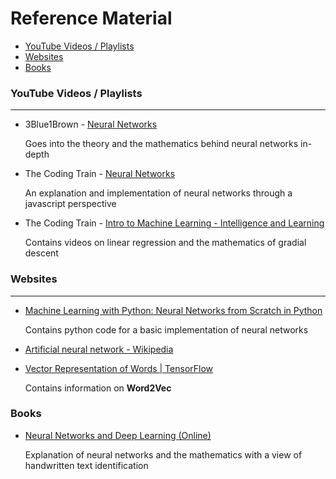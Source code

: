 # Reference Material

- [YouTube Videos / Playlists](#youtube)
- [Websites](#websites)
- [Books](#books)

### YouTube Videos / Playlists<a name="youtube"></a>
***

- 3Blue1Brown - [Neural Networks](https://www.youtube.com/playlist?list=PLZHQObOWTQDNU6R1_67000Dx_ZCJB-3pi)

  Goes into the theory and the mathematics behind neural networks in-depth

- The Coding Train - [Neural Networks](https://www.youtube.com/playlist?list=PLRqwX-V7Uu6aCibgK1PTWWu9by6XFdCfh)

  An explanation and implementation of neural networks through a javascript perspective

- The Coding Train - [Intro to Machine Learning - Intelligence and Learning](https://www.youtube.com/playlist?list=PLRqwX-V7Uu6bCN8LKrcMa6zF4FPtXyXYj)
  
  Contains videos on linear regression and the mathematics of gradial descent

### Websites<a name="websites"></a>
***

- [Machine Learning with Python: Neural Networks from Scratch in Python](https://www.python-course.eu/neural_networks.php)
  
  Contains python code for a basic implementation of neural networks

- [Artificial neural network - Wikipedia](https://en.wikipedia.org/wiki/Artificial_neural_network)

- [Vector Representation of Words | TensorFlow](https://www.tensorflow.org/tutorials/representation/word2vec)

  Contains information on **Word2Vec**


### Books<a name="books"></a>

- [Neural Networks and Deep Learning (Online)](http://neuralnetworksanddeeplearning.com/index.html)

  Explanation of neural networks and the mathematics with a view of handwritten text identification